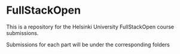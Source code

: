 # FullStackOpen
This is a repository for the Helsinki University FullStackOpen course submissions.

Submissions for each part will be under the corresponding folders
